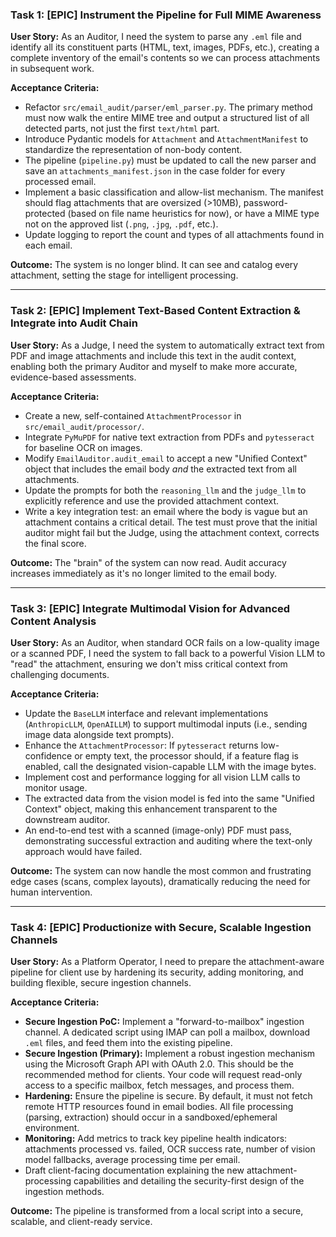 
### **Task 1: [EPIC] Instrument the Pipeline for Full MIME Awareness**

**User Story:** As an Auditor, I need the system to parse any `.eml` file and identify all its constituent parts (HTML, text, images, PDFs, etc.), creating a complete inventory of the email's contents so we can process attachments in subsequent work.

**Acceptance Criteria:**
*   Refactor `src/email_audit/parser/eml_parser.py`. The primary method must now walk the entire MIME tree and output a structured list of all detected parts, not just the first `text/html` part.
*   Introduce Pydantic models for `Attachment` and `AttachmentManifest` to standardize the representation of non-body content.
*   The pipeline (`pipeline.py`) must be updated to call the new parser and save an `attachments_manifest.json` in the case folder for every processed email.
*   Implement a basic classification and allow-list mechanism. The manifest should flag attachments that are oversized (>10MB), password-protected (based on file name heuristics for now), or have a MIME type not on the approved list (`.png`, `.jpg`, `.pdf`, etc.).
*   Update logging to report the count and types of all attachments found in each email.

**Outcome:** The system is no longer blind. It can see and catalog every attachment, setting the stage for intelligent processing.

---

### **Task 2: [EPIC] Implement Text-Based Content Extraction & Integrate into Audit Chain**

**User Story:** As a Judge, I need the system to automatically extract text from PDF and image attachments and include this text in the audit context, enabling both the primary Auditor and myself to make more accurate, evidence-based assessments.

**Acceptance Criteria:**
*   Create a new, self-contained `AttachmentProcessor` in `src/email_audit/processor/`.
*   Integrate `PyMuPDF` for native text extraction from PDFs and `pytesseract` for baseline OCR on images.
*   Modify `EmailAuditor.audit_email` to accept a new "Unified Context" object that includes the email body *and* the extracted text from all attachments.
*   Update the prompts for both the `reasoning_llm` and the `judge_llm` to explicitly reference and use the provided attachment context.
*   Write a key integration test: an email where the body is vague but an attachment contains a critical detail. The test must prove that the initial auditor might fail but the Judge, using the attachment context, corrects the final score.

**Outcome:** The "brain" of the system can now read. Audit accuracy increases immediately as it's no longer limited to the email body.

---

### **Task 3: [EPIC] Integrate Multimodal Vision for Advanced Content Analysis**

**User Story:** As an Auditor, when standard OCR fails on a low-quality image or a scanned PDF, I need the system to fall back to a powerful Vision LLM to "read" the attachment, ensuring we don't miss critical context from challenging documents.

**Acceptance Criteria:**
*   Update the `BaseLLM` interface and relevant implementations (`AnthropicLLM`, `OpenAILLM`) to support multimodal inputs (i.e., sending image data alongside text prompts).
*   Enhance the `AttachmentProcessor`: If `pytesseract` returns low-confidence or empty text, the processor should, if a feature flag is enabled, call the designated vision-capable LLM with the image bytes.
*   Implement cost and performance logging for all vision LLM calls to monitor usage.
*   The extracted data from the vision model is fed into the same "Unified Context" object, making this enhancement transparent to the downstream auditor.
*   An end-to-end test with a scanned (image-only) PDF must pass, demonstrating successful extraction and auditing where the text-only approach would have failed.

**Outcome:** The system can now handle the most common and frustrating edge cases (scans, complex layouts), dramatically reducing the need for human intervention.

---

### **Task 4: [EPIC] Productionize with Secure, Scalable Ingestion Channels**

**User Story:** As a Platform Operator, I need to prepare the attachment-aware pipeline for client use by hardening its security, adding monitoring, and building flexible, secure ingestion channels.

**Acceptance Criteria:**
*   **Secure Ingestion PoC:** Implement a "forward-to-mailbox" ingestion channel. A dedicated script using IMAP can poll a mailbox, download `.eml` files, and feed them into the existing pipeline.
*   **Secure Ingestion (Primary):** Implement a robust ingestion mechanism using the Microsoft Graph API with OAuth 2.0. This should be the recommended method for clients. Your code will request read-only access to a specific mailbox, fetch messages, and process them.
*   **Hardening:** Ensure the pipeline is secure. By default, it must not fetch remote HTTP resources found in email bodies. All file processing (parsing, extraction) should occur in a sandboxed/ephemeral environment.
*   **Monitoring:** Add metrics to track key pipeline health indicators: attachments processed vs. failed, OCR success rate, number of vision model fallbacks, average processing time per email.
*   Draft client-facing documentation explaining the new attachment-processing capabilities and detailing the security-first design of the ingestion methods.

**Outcome:** The pipeline is transformed from a local script into a secure, scalable, and client-ready service.